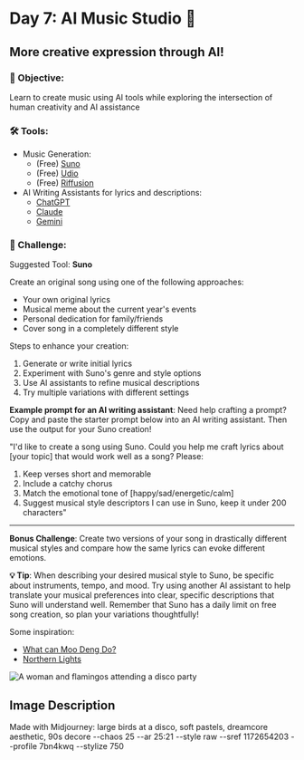 # Day 7: AI Music Studio 🎵
## **More creative expression through AI!**

### 🎯 Objective: 
Learn to create music using AI tools while exploring the intersection of human creativity and AI assistance

### 🛠️ Tools:
- Music Generation:
  - (Free) [Suno](https://suno.com)
  - (Free) [Udio](https://www.udio.com)
  - (Free) [Riffusion](https://www.riffusion.com/)
- AI Writing Assistants for lyrics and descriptions:
  - [ChatGPT](https://chatgpt.com)
  - [Claude](https://claude.ai)
  - [Gemini](https://gemini.google.com)

### 📝 Challenge:

Suggested Tool: **Suno**

Create an original song using one of the following approaches:
- Your own original lyrics
- Musical meme about the current year's events
- Personal dedication for family/friends
- Cover song in a completely different style

Steps to enhance your creation:
1. Generate or write initial lyrics
2. Experiment with Suno's genre and style options
3. Use AI assistants to refine musical descriptions
4. Try multiple variations with different settings

**Example prompt for an AI writing assistant**: 
Need help crafting a prompt? Copy and paste the starter prompt below into an AI writing assistant. Then use the output for your Suno creation!

"I'd like to create a song using Suno. Could you help me craft lyrics about [your topic] that would work well as a song? Please:
1. Keep verses short and memorable
2. Include a catchy chorus
3. Match the emotional tone of [happy/sad/energetic/calm]
4. Suggest musical style descriptors I can use in Suno, keep it under 200 characters"

---

**Bonus Challenge**: Create two versions of your song in drastically different musical styles and compare how the same lyrics can evoke different emotions.

**💡 Tip**: When describing your desired musical style to Suno, be specific about instruments, tempo, and mood. Try using another AI assistant to help translate your musical preferences into clear, specific descriptions that Suno will understand well. Remember that Suno has a daily limit on free song creation, so plan your variations thoughtfully!

Some inspiration:
- [What can Moo Deng Do?](https://suno.com/song/bcc7137c-4b55-404d-a2dc-baacebab0d4d)
- [Northern Lights](https://suno.com/song/44686cb5-509f-4e59-a7e7-38a44598bc70)


![A woman and flamingos attending a disco party](https://res.cloudinary.com/dt5ug8amw/image/upload/v1738850249/Practical%20AI%20Literacy%20Challenges/Flamingos_at_a_disco.jpg)
## Image Description
Made with Midjourney: large birds at a disco, soft pastels, dreamcore aesthetic, 90s decore --chaos 25 --ar 25:21 --style raw --sref 1172654203 --profile 7bn4kwq --stylize 750